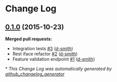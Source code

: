 # Change Log

## [0.1.0](https://github.com/xtraclabs/roll/tree/0.1.0) (2015-10-23)
**Merged pull requests:**

- Integration tests [\#3](https://github.com/xtraclabs/roll/pull/3) ([d-smith](https://github.com/d-smith))
- Rest iface refactor [\#2](https://github.com/xtraclabs/roll/pull/2) ([d-smith](https://github.com/d-smith))
- Feature validation endpoint [\#1](https://github.com/xtraclabs/roll/pull/1) ([d-smith](https://github.com/d-smith))



\* *This Change Log was automatically generated by [github_changelog_generator](https://github.com/skywinder/Github-Changelog-Generator)*
